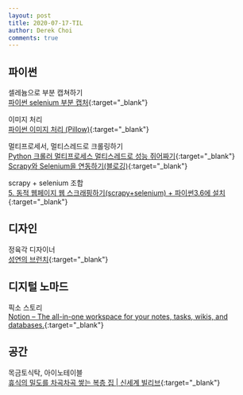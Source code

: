 ```yaml
---
layout: post
title: 2020-07-17-TIL
author: Derek Choi
comments: true
---
```


## 파이썬
셀레늄으로 부분 캡쳐하기  
[파이썬 selenium 부분 캡처](https://m.blog.naver.com/cardin9/221731932317){:target="_blank"}

이미지 처리  
[파이썬 이미지 처리 (Pillow)](http://pythonstudy.xyz/python/article/406-%ED%8C%8C%EC%9D%B4%EC%8D%AC-%EC%9D%B4%EB%AF%B8%EC%A7%80-%EC%B2%98%EB%A6%AC-Pillow){:target="_blank"}

멀티프로세서, 멀티스레드로 크롤링하기  
[Python 크롤러 멀티프로세스 멀티스레드로 성능 쥐어짜기](https://medium.com/@keyhyuk.kim/python-%ED%81%AC%EB%A1%A4%EB%9F%AC-%EB%A9%80%ED%8B%B0%ED%94%84%EB%A1%9C%EC%84%B8%EC%8A%A4-%EB%A9%80%ED%8B%B0%EC%8A%A4%EB%A0%88%EB%93%9C%EB%A1%9C-%EC%84%B1%EB%8A%A5-%EC%A5%90%EC%96%B4%EC%A7%9C%EA%B8%B0-a7712bcbaa4){:target="_blank"}
[Scrapy와 Selenium을 연동하기(블로깅)](https://www.hanumoka.net/2020/07/11/python-20200711-python-scrapy-selenium/){:target="_blank"}

scrapy + selenium 조합  
[5. 동적 웹페이지 웹 스크래핑하기(scrapy+selenium) + 파이썬3.6에 설치](https://nittaku.tistory.com/139){:target="_blank"}


## 디자인
정육각 디자이너  
[성연의 브런치](https://brunch.co.kr/@cliche-cliche#works){:target="_blank"}

## 디지털 노마드
픽소 스토리  
[Notion – The all-in-one workspace for your notes, tasks, wikis, and databases.](https://www.notion.so/efaa674c10434c2fbf665e0ad5f9df01){:target="_blank"}

## 공간
목금토식탁, 아이노테이블  
[휴식의 밀도를 차곡차곡 쌓는 복층 집 | 신세계 빌리브](https://villiv.co.kr/people/6919){:target="_blank"}


